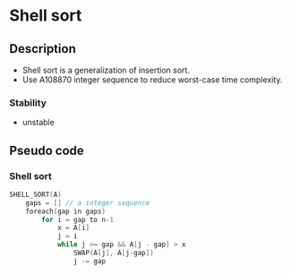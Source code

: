 # Shell sort

## Description
+ Shell sort is a generalization of insertion sort.
+ Use A108870 integer sequence to reduce worst-case time complexity.

### Stability
+ unstable

## Pseudo code

### Shell sort

```cpp
SHELL_SORT(A)
    gaps = [] // a integer sequence
    foreach(gap in gaps)
        for i = gap to n-1
            x = A[i]
            j = i
            while j >= gap && A[j - gap] > x
                SWAP(A[j], A[j-gap])
                j -= gap
```
